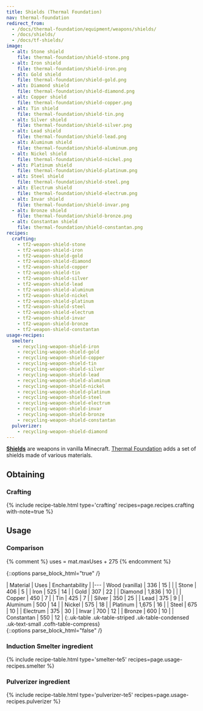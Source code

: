 ```yaml
---
title: Shields (Thermal Foundation)
nav: thermal-foundation
redirect_from:
  - /docs/thermal-foundation/equipment/weapons/shields/
  - /docs/shields/
  - /docs/tf-shields/
image:
  - alt: Stone shield
    file: thermal-foundation/shield-stone.png
  - alt: Iron shield
    file: thermal-foundation/shield-iron.png
  - alt: Gold shield
    file: thermal-foundation/shield-gold.png
  - alt: Diamond shield
    file: thermal-foundation/shield-diamond.png
  - alt: Copper shield
    file: thermal-foundation/shield-copper.png
  - alt: Tin shield
    file: thermal-foundation/shield-tin.png
  - alt: Silver shield
    file: thermal-foundation/shield-silver.png
  - alt: Lead shield
    file: thermal-foundation/shield-lead.png
  - alt: Aluminum shield
    file: thermal-foundation/shield-aluminum.png
  - alt: Nickel shield
    file: thermal-foundation/shield-nickel.png
  - alt: Platinum shield
    file: thermal-foundation/shield-platinum.png
  - alt: Steel shield
    file: thermal-foundation/shield-steel.png
  - alt: Electrum shield
    file: thermal-foundation/shield-electrum.png
  - alt: Invar shield
    file: thermal-foundation/shield-invar.png
  - alt: Bronze shield
    file: thermal-foundation/shield-bronze.png
  - alt: Constantan shield
    file: thermal-foundation/shield-constantan.png
recipes:
  crafting:
    - tf2-weapon-shield-stone
    - tf2-weapon-shield-iron
    - tf2-weapon-shield-gold
    - tf2-weapon-shield-diamond
    - tf2-weapon-shield-copper
    - tf2-weapon-shield-tin
    - tf2-weapon-shield-silver
    - tf2-weapon-shield-lead
    - tf2-weapon-shield-aluminum
    - tf2-weapon-shield-nickel
    - tf2-weapon-shield-platinum
    - tf2-weapon-shield-steel
    - tf2-weapon-shield-electrum
    - tf2-weapon-shield-invar
    - tf2-weapon-shield-bronze
    - tf2-weapon-shield-constantan
usage-recipes:
  smelter:
    - recycling-weapon-shield-iron
    - recycling-weapon-shield-gold
    - recycling-weapon-shield-copper
    - recycling-weapon-shield-tin
    - recycling-weapon-shield-silver
    - recycling-weapon-shield-lead
    - recycling-weapon-shield-aluminum
    - recycling-weapon-shield-nickel
    - recycling-weapon-shield-platinum
    - recycling-weapon-shield-steel
    - recycling-weapon-shield-electrum
    - recycling-weapon-shield-invar
    - recycling-weapon-shield-bronze
    - recycling-weapon-shield-constantan
  pulverizer:
    - recycling-weapon-shield-diamond
---
```


**[Shields](https://minecraft.gamepedia.com/Shield)** are weapons in vanilla
Minecraft. [Thermal Foundation](/docs/thermal-foundation/) adds a set of shields
made of various materials.


Obtaining
---------

### Crafting
{% include recipe-table.html type='crafting' recipes=page.recipes.crafting with-note=true %}


Usage
-----

### Comparison
{% comment %}
uses = mat.maxUses + 275
{% endcomment %}

{::options parse_block_html="true" /}
<div class="uk-overflow-container">
| Material | Uses | Enchantability |
|---
| Wood (vanilla) | 336 | 15 |
|
| Stone | 406 | 5 |
| Iron | 525 | 14 |
| Gold | 307 | 22 |
| Diamond | 1,836 | 10 |
|
| Copper | 450 | 7 |
| Tin | 425 | 7 |
| Silver | 350 | 25 |
| Lead | 375 | 9 |
| Aluminum | 500 | 14 |
| Nickel | 575 | 18 |
| Platinum | 1,675 | 16 |
| Steel | 675 | 10 |
| Electrum | 375 | 30 |
| Invar | 700 | 12 |
| Bronze | 600 | 10 |
| Constantan | 550 | 12 |
{:.uk-table .uk-table-striped .uk-table-condensed .uk-text-small .cofh-table-compress}
</div>
{::options parse_block_html="false" /}

### Induction Smelter ingredient
{% include recipe-table.html type='smelter-te5' recipes=page.usage-recipes.smelter %}

### Pulverizer ingredient
{% include recipe-table.html type='pulverizer-te5' recipes=page.usage-recipes.pulverizer %}
